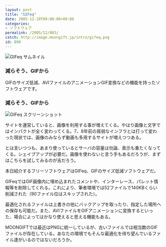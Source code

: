 ```yaml
---
layout: post
title: "GIFeq"
date: 2005-12-10T09:00:00+09:00
categories:
- ソフトウェア
permalink: /2005/12/883/
catch: http://image.moongift.jp/intro/gifeq.png
id: 890
---
```

 ![GIFeq サムネイル](http://image.moongift.jp/intro/gifeq.s.png "GIFeq サムネイル")
  

### 減らそう、GIFから
  
GIFのサイズ低減、AVIファイルのアニメーションGIF変換などの機能を持ったソフトウェアです。  
<!--more-->  

### 減らそう、GIFから
  

![GIFeq スクリーンショット](http://image.moongift.jp/intro/gifeq.png "GIFeq スクリーンショット")

  

サイトを運営していると、画像を利用する事が増えてくる。やはり画像と文字ではインパクトが全く変わってくる。7、8年前の貧弱なインフラとは打って変わった現状では、画像のみならず動画も多用するサイトが増えつつある。

  

とは言いつつも、あまり使っているとサーバの容量は勿論、表示も重たくなってくる。シェイプアップが必要だ。画像を使わないと言う手もあるだろうが、まずはこちらを試してみるのが吉だろう。

  

本日紹介するフリーソフトウェアはGIFeq、GIFのサイズ低減ソフトウェアだ。

  

GIFeqではGIF画像内に埋め込まれたコメントや、インターレース、パレット情報等を削除してくれる。これにより、筆者環境では52ファイルで140KBくらい削減された（90ファイル位はスキップされた）。

  

最適化されるファイルは上書きの他にバックアップを取ったり、指定した場所への保存も可能だ。また、AVIファイルをGIFアニメーションに変換するといった、場合によってはかなり使えると思える機能もある。

  

MOONGIFTでは最近はPNGに統一しているが、古いファイルでは相当数のGIFファイルが存在している。あなたの環境でもそんな最適化を待ち望んでいるファイル達がいるのではないだろうか。

